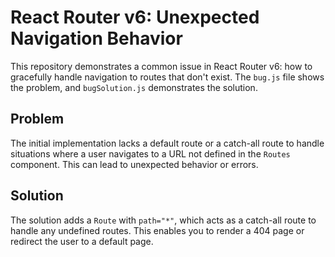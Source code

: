 # React Router v6: Unexpected Navigation Behavior

This repository demonstrates a common issue in React Router v6:  how to gracefully handle navigation to routes that don't exist.  The `bug.js` file shows the problem, and `bugSolution.js` demonstrates the solution.

## Problem
The initial implementation lacks a default route or a catch-all route to handle situations where a user navigates to a URL not defined in the `Routes` component. This can lead to unexpected behavior or errors. 

## Solution
The solution adds a `Route` with `path="*"`, which acts as a catch-all route to handle any undefined routes. This enables you to render a 404 page or redirect the user to a default page.